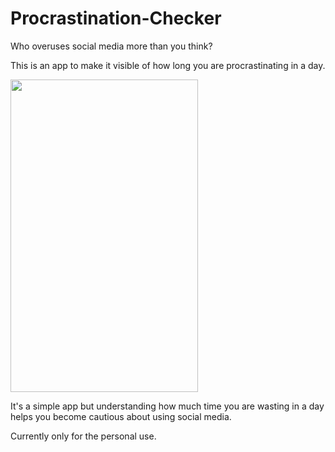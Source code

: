 # Procrastination-Checker

Who overuses social media more than you think? 

This is an app to make it visible of how long you are procrastinating in a day.

<a href="url"><img src="https://user-images.githubusercontent.com/36804811/57455332-e47bce00-72a5-11e9-96ed-95a8d3dd48a5.png" height="500" width="300" ></a>

It's a simple app but understanding how much time you are wasting in a day helps you become cautious about using social media.

Currently only for the personal use.
